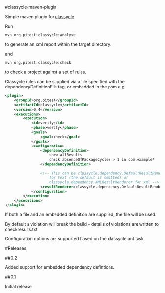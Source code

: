 #classycle-maven-plugin

Simple maven plugin for [classycle](http://classycle.sourceforge.net/)

Run

```
mvn org.pitest:classycle:analyse
```

to generate an xml report within the target directory.

and

```
mvn org.pitest:classycle:check
```

to check a project against a set of rules. 

Classycle rules can be supplied via a file specified with the dependencyDefinitionFile tag, or embedded in the pom e.g

```xml
<plugin>
	<groupId>org.pitest</groupId>
	<artifactId>classycle</artifactId>
	<version>0.4</version>
	<executions>
		<execution>
			<id>verify</id>
			<phase>verify</phase>
			<goals>
				<goal>check</goal>
			</goals>
			<configuration>
				<dependencyDefinition>
					show allResults
					check absenceOfPackageCycles > 1 in com.example*
				</dependencyDefinition>

				<!-- This can be classycle.dependency.DefaultResultRenderer 
					for text (the default if omitted) or 
					classycle.dependency.XMLResultRenderer for xml -->
				<resultRenderer>classycle.dependency.DefaultResultRenderer</resultRenderer>
			</configuration>
		</execution>
	</executions>
</plugin>
```

If both a file and an embedded definition are supplied, the file will be used.

By default a violation will break the build - details of violations are written to checkresults.txt

Configuration options are supported based on the classycle ant task.

#Releases

##0.2

Added support for embedded dependency defintions.

##0.1

Initial release

		
